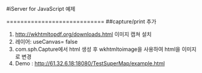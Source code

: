 #iServer for JavaScript 예제

============================
##capture/print  추가 
 1. http://wkhtmltopdf.org/downloads.html 이미지 캡쳐 설치
 2. 레이어: useCanvas= false
 3. com.sph.Capture에서 html 생성 후 wkhtmltoimage을 사용하여 html을 이미지로 변경 
 4. Demo : http://61.32.6.18:18080/TestSuperMap/example.html 
